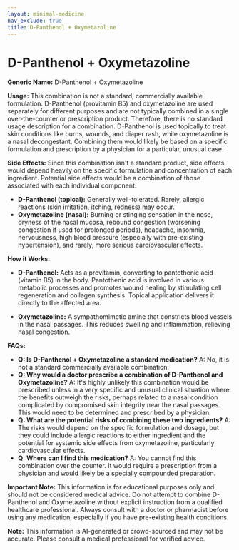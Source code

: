 ```yaml
---
layout: minimal-medicine
nav_exclude: true
title: D-Panthenol + Oxymetazoline
---
```


# D-Panthenol + Oxymetazoline

**Generic Name:** D-Panthenol + Oxymetazoline

**Usage:** This combination is not a standard, commercially available formulation.  D-Panthenol (provitamin B5) and oxymetazoline are used separately for different purposes and are not typically combined in a single over-the-counter or prescription product.  Therefore, there is no standard usage description for a combination.  D-Panthenol is used topically to treat skin conditions like burns, wounds, and diaper rash, while oxymetazoline is a nasal decongestant.  Combining them would likely be based on a specific formulation and prescription by a physician for a particular, unusual case.

**Side Effects:**  Since this combination isn't a standard product, side effects would depend heavily on the specific formulation and concentration of each ingredient. Potential side effects would be a combination of those associated with each individual component:

* **D-Panthenol (topical):** Generally well-tolerated.  Rarely, allergic reactions (skin irritation, itching, redness) may occur.
* **Oxymetazoline (nasal):**  Burning or stinging sensation in the nose, dryness of the nasal mucosa, rebound congestion (worsening congestion if used for prolonged periods), headache, insomnia, nervousness, high blood pressure (especially with pre-existing hypertension), and rarely, more serious cardiovascular effects.

**How it Works:**

* **D-Panthenol:**  Acts as a provitamin, converting to pantothenic acid (vitamin B5) in the body. Pantothenic acid is involved in various metabolic processes and promotes wound healing by stimulating cell regeneration and collagen synthesis.  Topical application delivers it directly to the affected area.

* **Oxymetazoline:**  A sympathomimetic amine that constricts blood vessels in the nasal passages.  This reduces swelling and inflammation, relieving nasal congestion.

**FAQs:**

* **Q: Is D-Panthenol + Oxymetazoline a standard medication?** A: No, it is not a standard commercially available combination.
* **Q: Why would a doctor prescribe a combination of D-Panthenol and Oxymetazoline?** A: It's highly unlikely this combination would be prescribed unless in a very specific and unusual clinical situation where the benefits outweigh the risks, perhaps related to a nasal condition complicated by compromised skin integrity near the nasal passages.  This would need to be determined and prescribed by a physician.
* **Q: What are the potential risks of combining these two ingredients?** A:  The risks would depend on the specific formulation and dosage, but they could include allergic reactions to either ingredient and the potential for systemic side effects from oxymetazoline, particularly cardiovascular effects.
* **Q: Where can I find this medication?** A:  You cannot find this combination over the counter.  It would require a prescription from a physician and would likely be a specially compounded preparation.


**Important Note:**  This information is for educational purposes only and should not be considered medical advice.  Do not attempt to combine D-Panthenol and Oxymetazoline without explicit instruction from a qualified healthcare professional. Always consult with a doctor or pharmacist before using any medication, especially if you have pre-existing health conditions.


**Note:** This information is AI-generated or crowd-sourced and may not be accurate. Please consult a medical professional for verified advice.